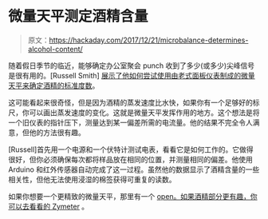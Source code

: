# 微量天平测定酒精含量

> 原文：<https://hackaday.com/2017/12/21/microbalance-determines-alcohol-content/>

随着假日季节的临近，能够确定办公室聚会 punch 收到了多少(或多少)尖峰信号是很有用的。[Russell Smith] [展示了他如何尝试使用由老式面板仪表制成的微量天平来确定酒精的标准度数](http://blog.qqrs.us/blog/2015/08/21/proofing-spirits-with-homemade-electrobalance/)。

这可能看起来很奇怪，但是因为酒精的蒸发速度比水快，如果你有一个足够好的标尺，你可以画出蒸发速度的变化。这就是微量天平发挥作用的地方。这个想法是将一个旧仪表的指针压下，测量达到某一偏差所需的电流量。他的结果不完全令人满意，但他的方法很有趣。

[Russell]首先用一个电源和一个伏特计测试电表，看看它是如何工作的。它做得很好，但你必须确保每次都将样品放在相同的位置，并测量相同的偏差。他使用 Arduino 和红外传感器自动完成了这一过程。虽然他的数据显示了酒精含量的一些相关性，但他无法使用浸湿的棉签获得可重复的读数。

如果你想要一个更精致的微量天平，那里有一个 [open。如果酒精部分更有趣，你可以去看看](https://hackaday.com/2015/03/31/measure-as-little-as-you-want-with-openqcm/)[的 Zymeter](https://hackaday.com/2015/03/29/measuring-alcohol-content-with-time-of-flight-sensors/) 。